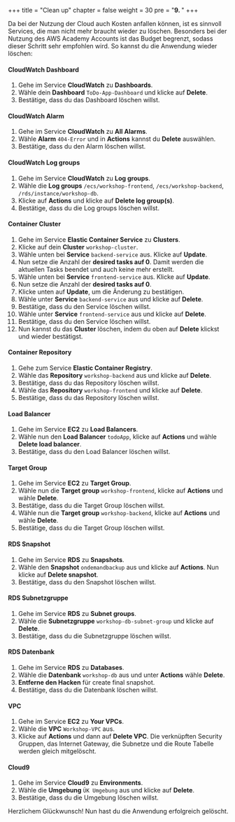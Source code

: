 +++
title = "Clean up"
chapter = false
weight = 30
pre = "<b>9. </b>"
+++

Da bei der Nutzung der Cloud auch Kosten anfallen können, ist es sinnvoll Services, die man nicht mehr braucht wieder zu löschen. Besonders bei der Nutzung des AWS Academy Accounts ist das Budget begrenzt, sodass dieser Schritt sehr empfohlen wird.
So kannst du die Anwendung wieder löschen:

#### CloudWatch Dashboard 
1.	Gehe im Service **CloudWatch** zu **Dashboards**.
2.	Wähle dein **Dashboard** ``ToDo-App-Dashboard`` und klicke auf **Delete**.
3.	Bestätige, dass du das Dashboard löschen willst.

#### CloudWatch Alarm
1.	Gehe im Service **CloudWatch** zu **All Alarms**.
2.	Wähle **Alarm** ``404-Error`` und in **Actions** kannst du **Delete** auswählen.
3.	Bestätige, dass du den Alarm löschen willst.

#### CloudWatch Log groups
1.	Gehe im Service **CloudWatch** zu **Log groups**.
2.	Wähle die **Log groups** ``/ecs/workshop-frontend``, ``/ecs/workshop-backend``, ``/rds/instance/workshop-db``.
3.	Klicke auf **Actions** und klicke auf **Delete log group(s)**.
4.	Bestätige, dass du die Log groups löschen willst.

#### Container Cluster
1.	Gehe im Service **Elastic Container Service** zu **Clusters**.
2.	Klicke auf dein **Cluster** ``workshop-cluster``.
3.	Wähle unten bei **Service** ``backend-service`` aus. Klicke auf **Update**.
4.	Nun setze die Anzahl der **desired tasks auf 0**. Damit werden die aktuellen Tasks beendet und auch keine mehr erstellt.
5.	Wähle unten bei **Service** ``frontend-service`` aus. Klicke auf **Update**.
6.	Nun setze die Anzahl der **desired tasks auf 0**.
7.	Klicke unten auf **Update**, um die Änderung zu bestätigen.
8.	Wähle unter **Service** ``backend-service`` aus und klicke auf **Delete**.
9.	Bestätige, dass du den Service löschen willst.
10.	Wähle unter **Service** ``frontend-service`` aus und klicke auf **Delete**.
11.	Bestätige, dass du den Service löschen willst.
12.	Nun kannst du das **Cluster** löschen, indem du oben auf **Delete** klickst und wieder bestätigst.

#### Container Repository
1.	Gehe zum Service **Elastic Container Registry**.
2.	Wähle das **Repository** ``workshop-backend`` aus und klicke auf **Delete**.
3.	Bestätige, dass du das Repository löschen willst.
4.	Wähle das **Repository** ``workshop-frontend`` und klicke auf **Delete**.
5.	Bestätige, dass du das Repository löschen willst.

#### Load Balancer
1.	Gehe im Service **EC2** zu **Load Balancers**.
2.	Wähle nun den **Load Balancer** ``todoApp``, klicke auf **Actions** und wähle **Delete load balancer**.
3.	Bestätige, dass du den Load Balancer löschen willst.

#### Target Group
1.	Gehe im Service **EC2** zu **Target Group**.
2.	Wähle nun die **Target group** ``workshop-frontend``, klicke auf **Actions** und wähle **Delete**.
3.	Bestätige, dass du die Target Group löschen willst.
4.	Wähle nun die **Target group** ``workshop-backend``, klicke auf **Actions** und wähle **Delete**.
5.	Bestätige, dass du die Target Group löschen willst.

#### RDS Snapshot
1.	Gehe im Service **RDS** zu **Snapshots**.
2.	Wähle den **Snapshot** ``ondemandbackup`` aus und klicke auf **Actions**. Nun klicke auf **Delete snapshot**.
3.	Bestätige, dass du den Snapshot löschen willst.

#### RDS Subnetzgruppe
1.	Gehe im Service **RDS** zu **Subnet groups**.
2.	Wähle die **Subnetzgruppe** ``workshop-db-subnet-group`` und klicke auf **Delete**.
3.	Bestätige, dass du die Subnetzgruppe löschen willst.

#### RDS Datenbank
1.	Gehe im Service **RDS** zu **Databases**.
2.	Wähle die **Datenbank** ``workshop-db`` aus und unter **Actions** wähle **Delete**.
3.	**Entferne den Hacken** für create final snapshot.
4.	Bestätige, dass du die Datenbank löschen willst.

#### VPC
1.	Gehe im Service **EC2** zu **Your VPCs**.
2.	Wähle die **VPC** ``Workshop-VPC`` aus.
3.	Klicke auf **Actions** und dann auf **Delete VPC**. Die verknüpften Security Gruppen, das Internet Gateway, die Subnetze und die Route Tabelle werden gleich mitgelöscht.

#### Cloud9
1. Gehe im Service **Cloud9** zu **Environments**.
2. Wähle die **Umgebung** ``ÜK Umgebung`` aus und klicke auf **Delete**.
3.	Bestätige, dass du die Umgebung löschen willst.

Herzlichem Glückwunsch! Nun hast du die Anwendung erfolgreich gelöscht.